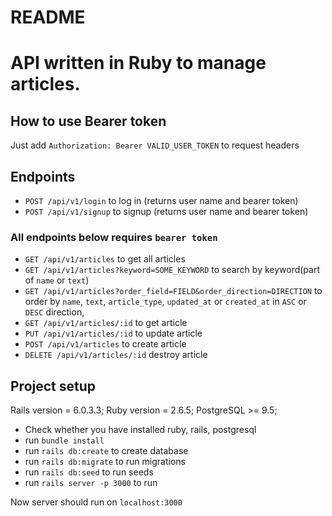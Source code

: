 # README

# API written in Ruby to manage articles.

## How to use Bearer token
Just add `Authorization: Bearer VALID_USER_TOKEN` to request headers

## Endpoints
- `POST /api/v1/login` to log in (returns user name and bearer token)
- `POST /api/v1/signup` to signup (returns user name and bearer token)
### All endpoints below requires `bearer token`
- `GET /api/v1/articles` to get all articles
- `GET /api/v1/articles?keyword=SOME_KEYWORD` to search by keyword(part of `name` or `text`)
- `GET /api/v1/articles?order_field=FIELD&order_direction=DIRECTION` to order by `name`, `text`, `article_type`, `updated_at` or `created_at` in `ASC` or `DESC` direction,
- `GET /api/v1/articles/:id` to get article
- `PUT /api/v1/articles/:id` to update article
- `POST /api/v1/articles` to create article
- `DELETE /api/v1/articles/:id` destroy article

## Project setup
Rails version = 6.0.3.3; 
Ruby version = 2.6.5; 
PostgreSQL >= 9.5;
- Check whether you have installed ruby, rails, postgresql
- run `bundle install`
- run `rails db:create` to create database
- run `rails db:migrate` to run migrations
- run `rails db:seed` to run seeds
- run `rails server -p 3000` to run

Now server should run on `localhost:3000`
